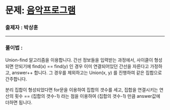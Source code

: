 # 문제: [음악프로그램][link]

[link]: https://www.acmicpc.net/problem/20955

### 출제자 : 박상훈

---
### 풀이법 : 

Union-find 알고리즘을 이용합니다. 간선 정보들을 입력받는 과정에서, 사이클이 형성되면 안되기에
find(x) == find(y) 인 경우 이미 연결되어있던 간선을 자른다고 가정하고, answer++ 합니다.
그 경우를 제외하고는 Union(x, y) 를 진행하여 같은 집합으로 간주합니다.

분리 집합이 형성되었다면 for문을 이용하여 집합의 갯수를 세고, 집합을 연결시키는 연산의 횟수 == (집합의 갯수-1)
라는 점을 이용하여 (집합의 갯수-1) 만큼 answer값에 더하면 됩니다.